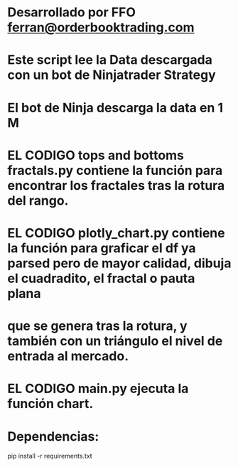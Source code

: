 # Desarrollado por FFO ferran@orderbooktrading.com
# Este script lee la Data descargada con un bot de Ninjatrader Strategy
# El bot de Ninja descarga la data en 1 M

# EL CODIGO tops and bottoms fractals.py contiene la función para encontrar los fractales tras la rotura del rango.
# EL CODIGO plotly_chart.py contiene la función para graficar el df ya parsed pero de mayor calidad, dibuja el cuadradito, el fractal o pauta plana
# que se genera tras la rotura, y también con un triángulo el nivel de entrada al mercado.
# EL CODIGO main.py  ejecuta la función chart.


# Dependencias:
pip install -r requirements.txt
